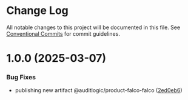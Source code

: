 # Change Log

All notable changes to this project will be documented in this file.
See [Conventional Commits](https://conventionalcommits.org) for commit guidelines.

# 1.0.0 (2025-03-07)


### Bug Fixes

* publishing new artifact @auditlogic/product-falco-falco ([2ed0eb6](https://github.com/auditlogic/product/commit/2ed0eb6a409da9589715739d239be98608bb2c0f))
